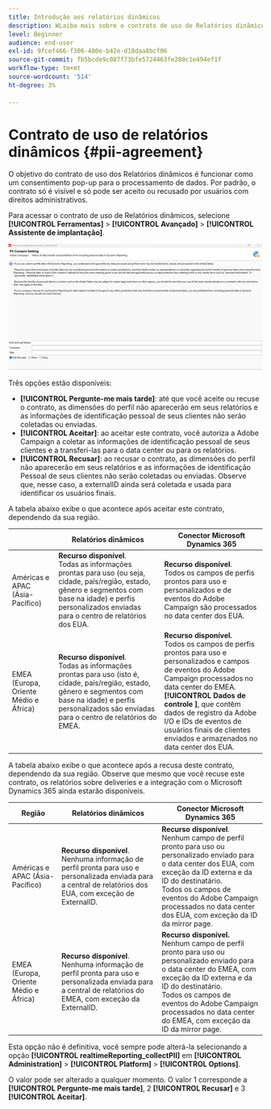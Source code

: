 ```yaml
---
title: Introdução aos relatórios dinâmicos
description: WLaiba mais sobre o contrato de uso de Relatórios dinâmicos
level: Beginner
audience: end-user
exl-id: 9fcef466-f306-480e-b42e-d18daa8bcf06
source-git-commit: fb5bcde9c087f73bfe5724463fe280c1e494ef1f
workflow-type: tm+mt
source-wordcount: '514'
ht-degree: 3%

---
```


# Contrato de uso de relatórios dinâmicos {#pii-agreement}

O objetivo do contrato de uso dos Relatórios dinâmicos é funcionar como um consentimento pop-up para o processamento de dados. Por padrão, o contrato só é visível e só pode ser aceito ou recusado por usuários com direitos administrativos.

Para acessar o contrato de uso de Relatórios dinâmicos, selecione **[!UICONTROL Ferramentas]** > **[!UICONTROL Avançado]** > **[!UICONTROL Assistente de implantação]**.

![](assets/pii-agreement.png)

Três opções estão disponíveis:

* **[!UICONTROL Pergunte-me mais tarde]**: até que você aceite ou recuse o contrato, as dimensões do perfil não aparecerão em seus relatórios e as informações de identificação pessoal de seus clientes não serão coletadas ou enviadas.
* **[!UICONTROL Aceitar]**: ao aceitar este contrato, você autoriza a Adobe Campaign a coletar as informações de identificação pessoal de seus clientes e a transferi-las para o data center ou para os relatórios.
* **[!UICONTROL Recusar]**: ao recusar o contrato, as dimensões do perfil não aparecerão em seus relatórios e as informações de identificação Pessoal de seus clientes não serão coletadas ou enviadas. Observe que, nesse caso, a externalID ainda será coletada e usada para identificar os usuários finais.

A tabela abaixo exibe o que acontece após aceitar este contrato, dependendo da sua região.

|  | Relatórios dinâmicos | Conector Microsoft Dynamics 365 |
|---|---|---|
| Américas e APAC (Ásia-Pacífico) | **Recurso disponível**. <br>Todas as informações prontas para uso (ou seja, cidade, país/região, estado, gênero e segmentos com base na idade) e perfis personalizados enviadas para o centro de relatórios dos EUA. | **Recurso disponível**. <br>Todos os campos de perfis prontos para uso e personalizados e de eventos do Adobe Campaign são processados no data center dos EUA. |
| EMEA (Europa, Oriente Médio e África) | **Recurso disponível**. <br>Todas as informações prontas para uso (isto é, cidade, país/região, estado, gênero e segmentos com base na idade) e perfis personalizados são enviadas para o centro de relatórios do EMEA. | **Recurso disponível.** <br>Todos os campos de perfis prontos para uso e personalizados e campos de eventos do Adobe Campaign processados no data center do EMEA. <br>**[!UICONTROL Dados de controle ]**, que contêm dados de registro da Adobe I/O e IDs de eventos de usuários finais de clientes enviados e armazenados no data center dos EUA. |

A tabela abaixo exibe o que acontece após a recusa deste contrato, dependendo da sua região. Observe que mesmo que você recuse este contrato, os relatórios sobre deliveries e a integração com o Microsoft Dynamics 365 ainda estarão disponíveis.

| Região | Relatórios dinâmicos | Conector Microsoft Dynamics 365 |
|---|---|---|
| Américas e APAC (Ásia-Pacífico) | **Recurso disponível**. <br> Nenhuma informação de perfil pronta para uso e personalizada enviada para a central de relatórios dos EUA, com exceção de ExternalID. | **Recurso disponível**. <br>Nenhum campo de perfil pronto para uso ou personalizado enviado para o data center dos EUA, com exceção da ID externa e da ID do destinatário. <br>Todos os campos de eventos do Adobe Campaign processados no data center dos EUA, com exceção da ID da mirror page. |
| EMEA (Europa, Oriente Médio e África) | **Recurso disponível**. <br>Nenhuma informação de perfil pronta para uso e personalizada enviada para a central de relatórios do EMEA, com exceção da ExternalID. | **Recurso disponível.** <br>Nenhum campo de perfil pronto para uso ou personalizado enviado para o data center do EMEA, com exceção da ID externa e da ID do destinatário. <br>Todos os campos de eventos do Adobe Campaign processados no data center do EMEA, com exceção da ID da mirror page. |

Esta opção não é definitiva, você sempre pode alterá-la selecionando a opção **[!UICONTROL realtimeReporting_collectPII]** em **[!UICONTROL Administration]** > **[!UICONTROL Platform]** > **[!UICONTROL Options]**.

O valor pode ser alterado a qualquer momento. O valor 1 corresponde a **[!UICONTROL Pergunte-me mais tarde]**, 2 **[!UICONTROL Recusar]** e 3 **[!UICONTROL Aceitar]**.
